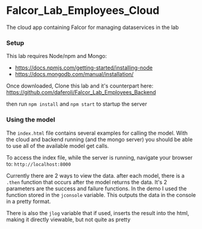 # Falcor_Lab_Employees_Cloud
The cloud app containing Falcor for managing dataservices in the lab

### Setup

This lab requires Node/npm and Mongo:
 - https://docs.npmjs.com/getting-started/installing-node
 - https://docs.mongodb.com/manual/installation/

Once downloaded, Clone this lab and it's counterpart here: https://github.com/daferoli/Falcor_Lab_Employees_Backend

then run `npm install` and `npm start` to startup the server

### Using the model
The `index.html` file contains several examples for calling the model.
With the cloud and backend running (and the mongo server) you should be able
to use all of the available model get calls.

To access the index file, while the server is running, navigate your browser to:
`http://localhost:8000`

Currently there are 2 ways to view the data. after each model, there is a `.then`
function that occurs after the model returns the data. It's 2 parameters are the
success and failure functions. In the demo I used the function stored in the
`jconsole` variable. This outputs the data in the console in a pretty format.

There is also the `jlog` variable that if used, inserts the result into the html,
making it directly viewable, but not quite as pretty
